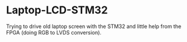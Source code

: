 # Laptop-LCD-STM32
Trying to drive old laptop screen with the STM32 and little help from the FPGA (doing RGB to LVDS conversion).
